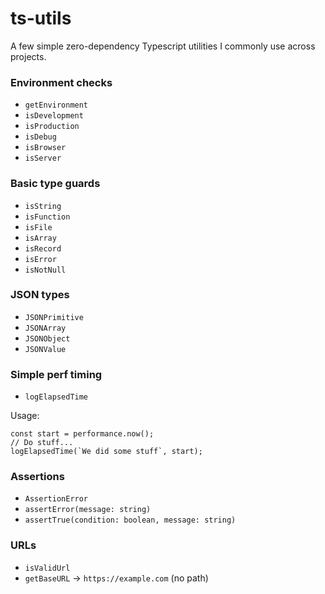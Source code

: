 # ts-utils

A few simple zero-dependency Typescript utilities I commonly use across projects.

### Environment checks

- `getEnvironment`
- `isDevelopment`
- `isProduction`
- `isDebug`
- `isBrowser`
- `isServer`

### Basic type guards

- `isString`
- `isFunction`
- `isFile`
- `isArray`
- `isRecord`
- `isError`
- `isNotNull`

### JSON types

- `JSONPrimitive`
- `JSONArray`
- `JSONObject`
- `JSONValue`

### Simple perf timing

- `logElapsedTime`

Usage:

```
const start = performance.now();
// Do stuff...
logElapsedTime(`We did some stuff`, start);
```

### Assertions

- `AssertionError`
- `assertError(message: string)`
- `assertTrue(condition: boolean, message: string)`

### URLs

- `isValidUrl`
- `getBaseURL` -> `https://example.com` (no path)
